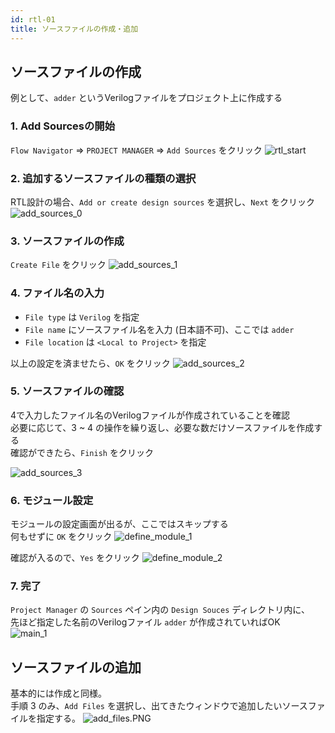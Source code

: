 ```yaml
---
id: rtl-01
title: ソースファイルの作成・追加
---
```

## ソースファイルの作成
例として、`adder` というVerilogファイルをプロジェクト上に作成する

### 1. Add Sourcesの開始
`Flow Navigator` => `PROJECT MANAGER` => `Add Sources` をクリック
![rtl_start](assets/2_rtl/2-1_rtl_start.png)


### 2. 追加するソースファイルの種類の選択
RTL設計の場合、`Add or create design sources` を選択し、`Next` をクリック
![add_sources_0](assets/2_rtl/2-2_add_sources.png)


### 3. ソースファイルの作成
`Create File` をクリック
![add_sources_1](assets/2_rtl/2-3_add_sources.png)

### 4. ファイル名の入力
- `File type` は `Verilog` を指定
- `File name` にソースファイル名を入力 (日本語不可)、ここでは `adder`
- `File location` は `<Local to Project>` を指定

以上の設定を済ませたら、`OK` をクリック
![add_sources_2](assets/2_rtl/2-4_add_sources.png)

### 5. ソースファイルの確認
4で入力したファイル名のVerilogファイルが作成されていることを確認  
必要に応じて、3 ~ 4 の操作を繰り返し、必要な数だけソースファイルを作成する  
確認ができたら、`Finish` をクリック

![add_sources_3](assets/2_rtl/2-5_add_sources.png)


### 6. モジュール設定
モジュールの設定画面が出るが、ここではスキップする  
何もせずに `OK` をクリック
![define_module_1](assets/2_rtl/2-6_define_module.png)

確認が入るので、`Yes` をクリック
![define_module_2](assets/2_rtl/2-7_define_module.png)


### 7. 完了
`Project Manager` の `Sources` ペイン内の `Design Souces` ディレクトリ内に、  
先ほど指定した名前のVerilogファイル `adder` が作成されていればOK  
![main_1](assets/2_rtl/2-8_main.png)


## ソースファイルの追加

基本的には作成と同様。  
手順 3 のみ、`Add Files` を選択し、出てきたウィンドウで追加したいソースファイルを指定する。
![add_files.PNG](assets/2_rtl/add_files.PNG)
